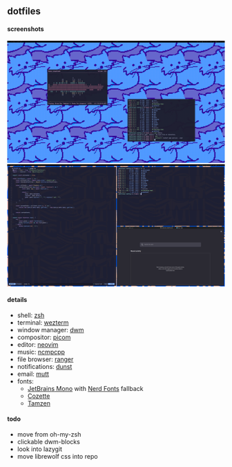 ## dotfiles

#### screenshots
![screenshot](screenshot2.png)
![screenshot](screenshot.png)

#### details
- shell: [zsh](https://www.zsh.org)
- terminal: [wezterm](https://wezfurlong.org/wezterm/index.html)
- window manager: [dwm](https://dwm.suckless.org/)
- compositor: [picom](https://github.com/yshui/picom)
- editor: [neovim](https://github.com/neovim/neovim)
- music: [ncmpcpp](https://github.com/ncmpcpp/ncmpcpp)
- file browser: [ranger](https://github.com/ranger/ranger)
- notifications: [dunst](https://dunst-project.org)
- email: [mutt](http://mutt.org)
- fonts:
    - [JetBrains Mono](https://www.jetbrains.com/lp/mono) with [Nerd Fonts](https://github.com/ryanoasis/nerd-fonts) fallback
    - [Cozette](https://github.com/slavfox/Cozette)
    - [Tamzen](https://github.com/sunaku/tamzen-font)

#### todo
- move from oh-my-zsh
- clickable dwm-blocks
- look into lazygit
- move librewolf css into repo
